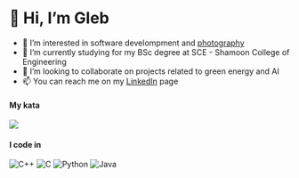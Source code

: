 # 👋 Hi, I’m Gleb
- 👀 I’m interested in software develompment and <a href="https://www.flickr.com/photos/glebtc/">photography</a>
- 🌱 I’m currently studying for my BSc degree at SCE - Shamoon College of Engineering
- 💞️ I’m looking to collaborate on projects related to green energy and AI
- 📫 You can reach me on my <a href="https://www.linkedin.com/in/gleb-t/">LinkedIn</a> page 


#### My kata
<a href="https://www.codewars.com/users/tcivie">
<img src="https://www.codewars.com/users/tcivie/badges/small">
</a>

#### I code in
![C++](https://img.shields.io/badge/c++-%2300599C.svg?style=for-the-badge&logo=c%2B%2B&logoColor=white)
![C](https://img.shields.io/badge/c-%2300599C.svg?style=for-the-badge&logo=c&logoColor=white)
![Python](https://img.shields.io/badge/python-%2314354C.svg?style=for-the-badge&logo=python&logoColor=white)
![Java](https://img.shields.io/badge/Java-ED8B00?style=for-the-badge&logo=java&logoColor=white)

<!---
tcivie/tcivie is a ✨ special ✨ repository because its `README.md` (this file) appears on your GitHub profile.
You can click the Preview link to take a look at your changes.
--->
